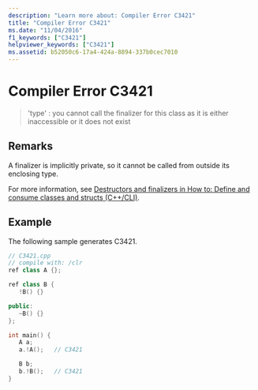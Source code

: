 ```yaml
---
description: "Learn more about: Compiler Error C3421"
title: "Compiler Error C3421"
ms.date: "11/04/2016"
f1_keywords: ["C3421"]
helpviewer_keywords: ["C3421"]
ms.assetid: b52050c6-17a4-424a-8894-337b0cec7010
---
```

# Compiler Error C3421

> 'type' : you cannot call the finalizer for this class as it is either inaccessible or it does not exist

## Remarks

A finalizer is implicitly private, so it cannot be called from outside its enclosing type.

For more information, see [Destructors and finalizers in How to: Define and consume classes and structs (C++/CLI)](../../dotnet/how-to-define-and-consume-classes-and-structs-cpp-cli.md#BKMK_Destructors_and_finalizers).

## Example

The following sample generates C3421.

```cpp
// C3421.cpp
// compile with: /clr
ref class A {};

ref class B {
   !B() {}

public:
   ~B() {}
};

int main() {
   A a;
   a.!A();   // C3421

   B b;
   b.!B();   // C3421
}
```
